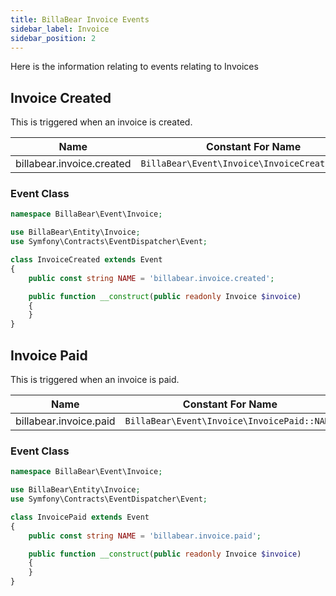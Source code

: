 ```yaml
---
title: BillaBear Invoice Events
sidebar_label: Invoice
sidebar_position: 2
---
```

Here is the information relating to events relating to Invoices

## Invoice Created

This is triggered when an invoice is created.

| Name | Constant For Name |
| --- | --- |
| billabear.invoice.created | `BillaBear\Event\Invoice\InvoiceCreated::NAME` |

### Event Class

```php
namespace BillaBear\Event\Invoice;

use BillaBear\Entity\Invoice;
use Symfony\Contracts\EventDispatcher\Event;

class InvoiceCreated extends Event
{
    public const string NAME = 'billabear.invoice.created';

    public function __construct(public readonly Invoice $invoice)
    {
    }
}
```

## Invoice Paid

This is triggered when an invoice is paid.

| Name | Constant For Name |
| --- | --- |
| billabear.invoice.paid | `BillaBear\Event\Invoice\InvoicePaid::NAME` |

### Event Class

```php
namespace BillaBear\Event\Invoice;

use BillaBear\Entity\Invoice;
use Symfony\Contracts\EventDispatcher\Event;

class InvoicePaid extends Event
{
    public const string NAME = 'billabear.invoice.paid';

    public function __construct(public readonly Invoice $invoice)
    {
    }
}

```
